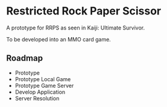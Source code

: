 # Restricted Rock Paper Scissor

A prototype for RRPS as seen in Kaiji: Ultimate Survivor.

To be developed into an MMO card game.

## Roadmap
- Prototype
- Prototype Local Game
- Prototype Game Server
- Develop Application
- Server Resolution